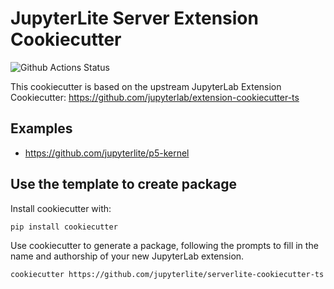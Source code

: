 # JupyterLite Server Extension Cookiecutter

![Github Actions Status](https://github.com/jupyterlite/serverlite-cookiecutter-ts/workflows/CI/badge.svg)

This cookiecutter is based on the upstream JupyterLab Extension Cookiecutter: https://github.com/jupyterlab/extension-cookiecutter-ts

## Examples

- https://github.com/jupyterlite/p5-kernel

## Use the template to create package

Install cookiecutter with:

```bash
pip install cookiecutter
```

Use cookiecutter to generate a package, following the prompts to fill in the name and authorship of your new JupyterLab extension.

```
cookiecutter https://github.com/jupyterlite/serverlite-cookiecutter-ts
```
